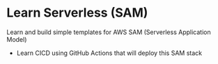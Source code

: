 # Learn Serverless (SAM)
Learn and build simple templates for AWS SAM (Serverless Application Model)

- Learn CICD using GitHub Actions that will deploy this SAM stack

